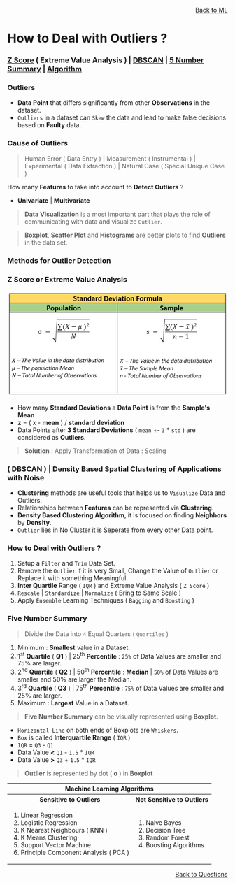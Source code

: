 <p align='right'><a align="right" href="https://github.com/KIRANKUMAR7296/Library/blob/main/Machine%20Learning/Machine%20Learning%20Models.md">Back to ML</a></p>

# How to Deal with Outliers ?

<h3><a href="#zscore">Z Score</a> ( Extreme Value Analysis ) | <a href="#dbscan">DBSCAN</a> | <a href="#summary">5 Number Summary</a> | <a href="#algo">Algorithm</a></h3>

### Outliers
- **Data Point** that differs significantly from other **Observations** in the dataset.
- `Outliers` in a dataset can `Skew` the data and lead to make false decisions based on **Faulty** data.

### Cause of Outliers 

> Human Error ( Data Entry ) | Measurement ( Instrumental ) | Experimental ( Data Extraction ) | Natural Case ( Special Unique Case )

How many **Features** to take into account to **Detect Outliers** ?

- **Univariate** | **Multivariate**

> **Data Visualization** is a most important part that plays the role of communicating with data and visualize `Outlier`.

> **Boxplot**, **Scatter Plot** and **Histograms** are better plots to find **Outliers** in the data set.

### Methods for Outlier Detection

<h3 name="zscore"> Z Score or Extreme Value Analysis</h3>

![Standard Deviation](Image/Std.png)

- How many **Standard Deviations** a **Data Point** is from the **Sample's Mean**
- **z** = ( x - **mean** ) / **standard deviation**
- Data Points after **3 Standard Deviations** ( `mean` +- `3` * `std` ) are considered as **Outliers**.

> **Solution** : Apply Transformation of Data : Scaling

<h3 name="dbscan"> ( DBSCAN ) | Density Based Spatial Clustering of Applications with Noise</h3>

- **Clustering** methods are useful tools that helps us to `Visualize` Data and Outliers.
- Relationships between **Features** can be represented via **Clustering**.
- **Density Based Clustering Algorithm**, it is focused on finding **Neighbors** by **Density**.
- `Outlier` lies in No Cluster it is Seperate from every other Data point.

### How to Deal with Outliers ?

1. Setup a `Filter` and `Trim` Data Set.
2. Remove the `Outlier` if it is very Small, Change the Value of `Outlier` or Replace it with something Meaningful.
3. **Inter Quartile** Range ( `IQR` ) and Extreme Value Analysis ( `Z Score` )
5. `Rescale` | `Standardize` | `Normalize` ( Bring to Same Scale )
6. Apply `Ensemble` Learning Techniques ( `Bagging` and `Boosting` )

<h3 name="summary"> Five Number Summary</h3>

>  Divide the Data into `4` Equal Quarters ( `Quartiles` ) 

1. Minimum : **Smallest** value in a Dataset.
2. 1<sup>st</sup> **Quartile** ( **Q1** ) | 25<sup>th</sup> **Percentile** : `25%` of Data Values are smaller and 75% are larger.
3. 2<sup>nd</sup> **Quartile** ( **Q2** ) | 50<sup>th</sup> **Percentile** : **Median** | `50%` of Data Values are smaller and 50% are larger the Median.
4. 3<sup>rd</sup> **Quartile** ( **Q3** ) | 75<sup>th</sup> **Percentile** : `75%` of Data Values are smaller and 25% are larger.
5. Maximum : **Largest** Value in a Dataset.

> **Five Number Summary** can be visually represented using **Boxplot**.
- `Horizontal Line` on both ends of Boxplots are `Whiskers`.
- `Box` is called **Interquartile Range** ( `IQR` )
- `IQR` = `Q3` - `Q1`
- Data Value **<** `Q1` - `1.5` * `IQR`
- Data Value **>** `Q3` + `1.5` * `IQR`

> **Outlier** is represented by dot ( **o** ) in **Boxplot**  

<table>
  <tr>
    <th colspan="2">Machine Learning Algorithms</th>
  </tr>
  <tr>
    <th>Sensitive to Outliers</th>
    <th>Not Sensitive to Outliers</th>
  </tr>
   <tr>
    <td>
      <ol type="1">
        <li>Linear Regression</li>
        <li>Logistic Regression</li>
        <li>K Nearest Neighbours ( KNN )</li>
        <li>K Means Clustering</li>
        <li>Support Vector Machine</li>
        <li>Principle Component Analysis ( PCA )</li>
      </ol>
    </td>
    <td>
      <ol type="1">
        <li>Naive Bayes</li>
        <li>Decision Tree</li>
        <li>Random Forest</li>        
        <li>Boosting Algorithms</li>        
      </ol>
    </td>
  </tr>
</table>

<p align='right'><a align="right" href="https://github.com/KIRANKUMAR7296/Library/blob/main/Interview.md">Back to Questions</a></p>
